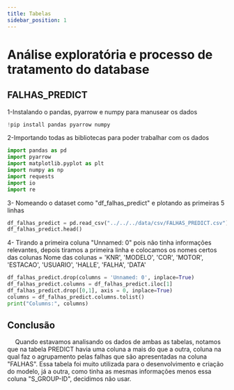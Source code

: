```yaml
---
title: Tabelas
sidebar_position: 1
---
```


# Análise exploratória e processo de tratamento do database

## FALHAS_PREDICT

1-Instalando o pandas, pyarrow e numpy para manusear os dados
```python
!pip install pandas pyarrow numpy
```
2-Importando todas as bibliotecas para poder trabalhar com os dados
```python
import pandas as pd
import pyarrow
import matplotlib.pyplot as plt
import numpy as np
import requests
import io
import re
```
3- Nomeando o dataset como "df_falhas_predict" e plotando as primeiras 5 linhas
```python
df_falhas_predict = pd.read_csv("../../../data/csv/FALHAS_PREDICT.csv")
df_falhas_predict.head()
```

4- Tirando a primeira coluna "Unnamed: 0" pois não tinha informações relevantes, depois tiramos a primeira linha e colocamos os nomes certos das colunas
Nome das colunas = 'KNR', 'MODELO', 'COR', 'MOTOR', 'ESTACAO', 'USUARIO', 'HALLE', 'FALHA', 'DATA'
```python
df_falhas_predict.drop(columns = 'Unnamed: 0', inplace=True)
df_falhas_predict.columns = df_falhas_predict.iloc[1]
df_falhas_predict.drop([0,1], axis = 0, inplace=True)
columns = df_falhas_predict.columns.tolist()
print("Columns:", columns)
```

## Conclusão

&emsp; Quando estavamos analisando os dados de ambas as tabelas, notamos que na tabela PREDICT havia uma coluna a mais do que a outra, coluna na qual faz o agrupamento pelas falhas que são apresentadas na coluna "FALHAS". Essa tabela foi muito utilizada para o desenvolvimento e criação do modelo, já a outra, como tinha as mesmas informações menos essa coluna "S_GROUP-ID", decidimos não usar.

